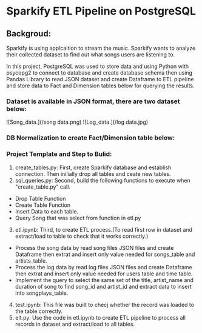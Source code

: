 # Sparkify ETL Pipeline on PostgreSQL

## Backgroud:

Sparkify is using applcaition to stream the music. Sparkify wants to analyze their collected dataset to find out what songs users are listening to.

In this project, PostgreSQL was used to store data and using Python with psycopg2 to connect to database and create database schema then using Pandas Library to read JSON dataset and create Dataframe to ETL pipeline and store data to Fact and Dimension tables below for querying the results.

### Dataset is available in JSON format, there are two dataset below: 

![Song_data.](/song data.png) 
![Log_data.](/log data.jpg)

### DB Normalization to create Fact/Dimension table below:

### Project Template and Step to Bulid:

1. create_tables.py: First, create Sparkify database and establish connection. Then inilially drop all tables and ceate new tables.
2. sql_queries.py: Second, build the following functions to execute when "create_table.py" call.
  - Drop Table Function
- Create Table Function
- Insert Data to each table.
- Query Song that was select from function in etl.py
3. etl.ipynb: Third, to create ETL process.(To read first row in dataset and extract/load to table to check that it works correctly.)
- Process the song data by read song files JSON files and create Dataframe then extrat and insert only value needed for songs_table and artists_table.
- Process the log data by read log files JSON files and create Dataframe then extrat and insert only value needed for users table and time table.
- Implement the query to select the same set of the title, artist_name and duration of song to find song_id and artist_id and extract data to insert into songplays_table.
4. test.ipynb: This file was built to checj whether the record was loaded to the table correctly.
5. elt.py: Use the code in etl.ipynb to create ETL pipeline to process all records in dataset and extract/load to all tables.
